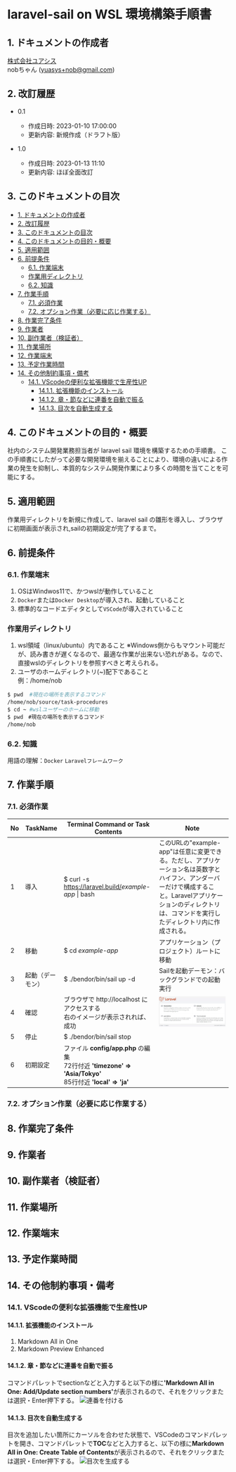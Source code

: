 <!-- omit in toc -->
# laravel-sail on WSL 環境構築手順書

## 1. ドキュメントの作成者

[株式会社ユアシス](https://hp.yuasys.co.jp)  
nobちゃん (yuasys+nob@gmail.com)  

## 2. 改訂履歴

- 0.1
  - 作成日時: 2023-01-10 17:00:00
  - 更新内容: 新規作成（ドラフト版）

- 1.0
  - 作成日時: 2023-01-13 11:10
  - 更新内容: ほぼ全面改訂
  
## 3. このドキュメントの目次

- [1. ドキュメントの作成者](#1-ドキュメントの作成者)
- [2. 改訂履歴](#2-改訂履歴)
- [3. このドキュメントの目次](#3-このドキュメントの目次)
- [4. このドキュメントの目的・概要](#4-このドキュメントの目的概要)
- [5. 適用範囲](#5-適用範囲)
- [6. 前提条件](#6-前提条件)
  - [6.1. 作業端末](#61-作業端末)
  - [作業用ディレクトリ](#作業用ディレクトリ)
  - [6.2. 知識](#62-知識)
- [7. 作業手順](#7-作業手順)
  - [7.1. 必須作業](#71-必須作業)
  - [7.2. オプション作業（必要に応じ作業する）](#72-オプション作業必要に応じ作業する)
- [8. 作業完了条件](#8-作業完了条件)
- [9. 作業者](#9-作業者)
- [10. 副作業者（検証者）](#10-副作業者検証者)
- [11. 作業場所](#11-作業場所)
- [12. 作業端末](#12-作業端末)
- [13. 予定作業時間](#13-予定作業時間)
- [14. その他制約事項・備考](#14-その他制約事項備考)
  - [14.1. VScodeの便利な拡張機能で生産性UP](#141-vscodeの便利な拡張機能で生産性up)
    - [14.1.1. 拡張機能のインストール](#1411-拡張機能のインストール)
    - [14.1.2. 章・節などに連番を自動で振る](#1412-章節などに連番を自動で振る)
    - [14.1.3. 目次を自動生成する](#1413-目次を自動生成する)

## 4. このドキュメントの目的・概要

社内のシステム開発業務担当者が laravel sail 環境を構築するための手順書。
この手順書にしたがって必要な開発環境を揃えることにより、環境の違いによる作業の発生を抑制し、本質的なシステム開発作業により多くの時間を当てことを可能にする。

## 5. 適用範囲

作業用ディレクトリを新規に作成して、laravel sail の雛形を導入し、ブラウザに初期画面が表示され,sailの初期設定が完了するまで。

## 6. 前提条件

### 6.1. 作業端末

1. OSはWindwos11で、かつwslが動作していること
2. `Docker`または`Docker Desktop`が導入され、起動していること
3. 標準的なコードエディタとして`VSCode`が導入されていること

### 作業用ディレクトリ

1. wsl領域（linux/ubuntu）内であること
   ※Windows側からもマウント可能だが、読み書きが遅くなるので、最適な作業が出来ない恐れがある。なので、直接wslのディレクトリを参照すべきと考えられる。
2. ユーザのホームディレクトリ(~)配下であること<br> 例：/home/nob

```bash
$ pwd  #現在の場所を表示するコマンド
/home/nob/source/task-procedures
$ cd ~ #wslユーザーのホームに移動
$ pwd　#現在の場所を表示するコマンド
/home/nob
```

### 6.2. 知識

用語の理解：`Docker` `Laravelフレームワーク`

## 7. 作業手順

### 7.1. 必須作業

| No |TaskName |Terminal Command or Task Contents| Note |
|----|----|--------------------------------------------------|---------------------------------------------------|
| 1  | 導入 |$ curl -s <https://laravel.build/><i>example-app</i> \| bash | このURLの"example-app"は任意に変更できる。ただし、アプリケーション名は英数字とハイフン、アンダーバーだけで構成すること。Laravelアプリケーションのディレクトリは、コマンドを実行したディレクトリ内に作成される。 |
| 2 |移動|$ cd <i>example-app</i>|アプリケーション（プロジェクト）ルートに移動|
|3|起動（デーモン）|$ ./bendor/bin/sail up -d |Sailを起動デーモン：バックグランドでの起動実行|
|4|確認|ブラウザで http://localhost にアクセスする<br>右のイメージが表示されれば、成功 |![成功イメージ](images/laravel-sail.png)|
|5|停止|$ ./bendor/bin/sail stop ||
|6|初期設定|ファイル <b>config/app.php</b> の編集<br> 72行付近 <b> 'timezone' => 'Asia/Tokyo' </b><br> 85行付近 <b>'local' => 'ja'</b> ||

### 7.2. オプション作業（必要に応じ作業する）

## 8. 作業完了条件

## 9. 作業者

## 10. 副作業者（検証者）

## 11. 作業場所

## 12. 作業端末

## 13. 予定作業時間

## 14. その他制約事項・備考

### 14.1. VScodeの便利な拡張機能で生産性UP

#### 14.1.1. 拡張機能のインストール

1. Markdown All in One
2. Markdown Preview Enhanced

#### 14.1.2. 章・節などに連番を自動で振る

コマンドパレットでsectionなどと入力すると以下の様に<b>'Markdown All in One: Add/Update section numbers'</b>が表示されるので、それをクリックまたは選択・Enter押下する。 
![連番を付ける](https://d1tlzifd8jdoy4.cloudfront.net/wp-content/uploads/2021/07/section-number.6-scaled.jpg)

#### 14.1.3. 目次を自動生成する

目次を追加したい箇所にカーソルを合わせた状態で、VSCodeのコマンドパレットを開き、コマンドパレットで<b>TOC</b>などと入力すると、以下の様に<b>Markdown All in One: Create Table of Contents</b>が表示されるので、それをクリックまたは選択・Enter押下する。
![目次を生成する](https://d1tlzifd8jdoy4.cloudfront.net/wp-content/uploads/2021/07/TOC.4.jpg)
